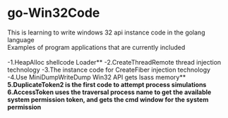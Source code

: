 # go-Win32Code
This is learning to write windows 32 api instance code in the golang language<br>
Examples of program applications that are currently included <br>
<br>
-1.HeapAlloc shellcode Loader**
-2.CreateThreadRemote thread injection technology
-3.The instance code for CreateFiber injection technology
-4.Use MiniDumpWriteDump Win32 API gets lsass memory**
<br>
**5.DuplicateToken2 is the first code to attempt process simulations**
<br>
**6.AccessToken uses the traversal process name to get the available system permission token, and gets the cmd window for the system permission**
